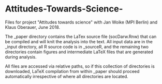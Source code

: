 # Attitudes-Towards-Science-
Files for project "Attitudes towards science" with Jan Woike (MPI Berlin) and Klaus Oberauer, June 2018.

The \_paper directory contains the LaTex source file (socDarw.Rnw) that can be compiled and will knit the analysis into the text. All input data are in the \_input directory, all R source code is in \_sourceR, and the remaining two directories contain figures and intermediate LaTeX files that are generated during analysis.

All files are accessed via relative paths, so if this collection of directories is downloaded, LaTeX compilation from within \_paper should proceed automatically irrespective of where all directories are located. 
